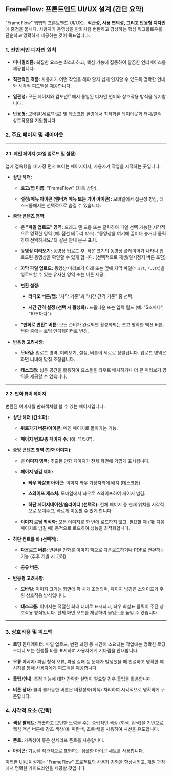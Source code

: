 
## FrameFlow: 프론트엔드 UI/UX 설계 (간단 요약)

"FrameFlow" 웹앱의 프론트엔드 UI/UX는 **직관성, 사용 편의성, 그리고 반응형 디자인**에 중점을 둡니다. 사용자가 동영상을 만화처럼 변환하고 감상하는 핵심 워크플로우를 단순하고 명확하게 제공하는 것이 목표입니다.

### 1. 전반적인 디자인 원칙

- **미니멀리즘:** 복잡한 요소는 최소화하고, 핵심 기능에 집중하여 깔끔한 인터페이스를 제공합니다.
    
- **직관적인 흐름:** 사용자가 어떤 작업을 해야 할지 쉽게 인지할 수 있도록 명확한 안내와 시각적 피드백을 제공합니다.
    
- **일관성:** 모든 페이지와 컴포넌트에서 통일된 디자인 언어와 상호작용 방식을 유지합니다.
    
- **반응형:** 모바일(세로/가로) 및 데스크톱 환경에서 최적화된 레이아웃과 터치/클릭 상호작용을 지원합니다.
    

### 2. 주요 페이지 및 레이아웃

---

#### 2.1. 메인 페이지 (파일 업로드 및 설정)

앱에 접속했을 때 가장 먼저 보이는 페이지이자, 사용자가 작업을 시작하는 곳입니다.

- **상단 헤더:**
    
    - **로고/앱 이름:** "FrameFlow" (좌측 상단).
        
    - **설정/메뉴 아이콘 (햄버거 메뉴 또는 기어 아이콘):** 모바일에서 접근성 향상, 데스크톱에서는 선택적으로 숨길 수 있습니다.
        
- **중앙 콘텐츠 영역:**
    
    - **큰 "파일 업로드" 영역:** 드래그 앤 드롭 또는 클릭하여 파일 선택 가능한 시각적으로 명확한 영역 (예: 점선 테두리 박스). "동영상을 여기에 끌어다 놓거나 클릭하여 선택하세요."와 같은 안내 문구 표시.
        
    - **동영상 미리보기:** 동영상 업로드 후, 작은 크기의 동영상 플레이어가 나타나 업로드된 동영상을 확인할 수 있게 합니다. (선택적으로 재생/일시정지 버튼 포함)
        
    - **자막 파일 업로드:** 동영상 미리보기 아래 또는 옆에 자막 파일(`*.srt`, `*.vtt`)을 업로드할 수 있는 유사한 영역 또는 버튼 제공.
        
    - **변환 설정:**
        
        - **라디오 버튼/탭:** "자막 기준"과 "시간 간격 기준" 중 선택.
            
        - **시간 간격 설정 (선택 시 활성화):** 드롭다운 또는 입력 필드 (예: "5초마다", "10초마다").
            
    - **"만화로 변환" 버튼:** 모든 준비가 완료되면 활성화되는 크고 명확한 액션 버튼. 변환 중에는 로딩 인디케이터로 변경.
        
- **반응형 고려사항:**
    
    - **모바일:** 업로드 영역, 미리보기, 설정, 버튼이 세로로 정렬됩니다. 업로드 영역은 화면 너비에 맞춰 조정됩니다.
        
    - **데스크톱:** 넓은 공간을 활용하여 요소들을 좌우로 배치하거나 더 큰 미리보기 영역을 제공할 수 있습니다.
        

---

#### 2.2. 만화 뷰어 페이지

변환된 이미지를 만화책처럼 볼 수 있는 페이지입니다.

- **상단 헤더 (간소화):**
    
    - **뒤로가기 버튼/아이콘:** 메인 페이지로 돌아가는 기능.
        
    - **페이지 번호/총 페이지 수:** (예: "1/50").
        
- **중앙 콘텐츠 영역 (만화 이미지):**
    
    - **큰 이미지 영역:** 추출된 만화 페이지가 전체 화면에 가깝게 표시됩니다.
        
    - **페이지 넘김 제어:**
        
        - **좌우 화살표 아이콘:** 이미지 좌우 가장자리에 배치 (데스크톱).
            
        - **스와이프 제스처:** 모바일에서 좌우로 스와이프하여 페이지 넘김.
            
        - **하단 페이지네이션/슬라이더 (선택적):** 전체 페이지 중 현재 위치를 시각적으로 보여주고, 빠르게 이동할 수 있게 합니다.
            
    - **이미지 로딩 최적화:** 모든 이미지를 한 번에 로드하지 않고, 필요할 때 (예: 다음 페이지로 넘길 때) 동적으로 로드하여 성능을 최적화합니다.
        
- **하단 컨트롤 바 (선택적):**
    
    - **다운로드 버튼:** 변환된 만화를 이미지 팩으로 다운로드하거나 PDF로 변환하는 기능 (추후 개발 시 고려).
        
    - **공유 버튼.**
        
- **반응형 고려사항:**
    
    - **모바일:** 이미지 크기는 화면에 꽉 차게 조정되며, 페이지 넘김은 스와이프가 주된 상호작용 방식입니다.
        
    - **데스크톱:** 이미지는 적절한 최대 너비로 표시되고, 좌우 화살표 클릭이 주된 상호작용 방식입니다. 전체 화면 모드를 제공하여 몰입도를 높일 수 있습니다.
        

---

### 3. 상호작용 및 피드백

- **로딩 인디케이터:** 파일 업로드, 변환 과정 등 시간이 소요되는 작업에는 명확한 로딩 스피너 또는 진행률 바를 표시하여 사용자에게 기다림을 안내합니다.
    
- **오류 메시지:** 파일 형식 오류, 파싱 실패 등 문제가 발생했을 때 친절하고 명확한 메시지를 통해 사용자에게 피드백을 제공합니다.
    
- **툴팁/안내:** 특정 기능에 대한 간략한 설명이 필요할 경우 툴팁을 활용합니다.
    
- **버튼 상태:** 클릭 불가능한 버튼은 비활성화(회색) 처리하여 시각적으로 명확하게 구분합니다.
    

### 4. 시각적 요소 (간략)

- **색상 팔레트:** 깨끗하고 모던한 느낌을 주는 중립적인 색상 (회색, 흰색)을 기반으로, 핵심 액션 버튼에 강조 색상(예: 파란색, 초록색)을 사용하여 시선을 유도합니다.
    
- **폰트:** 가독성이 좋은 산세리프 폰트를 사용합니다.
    
- **아이콘:** 기능을 직관적으로 표현하는 심플한 아이콘 세트를 사용합니다.
    

이러한 UI/UX 설계는 "FrameFlow" 프로젝트의 사용자 경험을 향상시키고, 개발 과정에서 명확한 가이드라인을 제공할 것입니다.